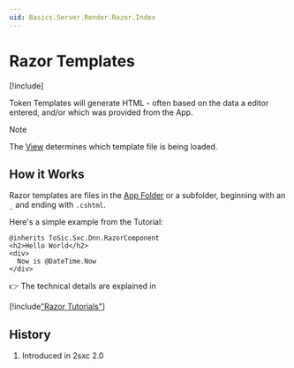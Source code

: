 ```yaml
---
uid: Basics.Server.Render.Razor.Index
---
```

# Razor Templates

[!include[](~/basics/stack/_shared-float-summary.md)]
<style>.context-box-summary .process-razor { visibility: visible; } </style>

Token Templates will generate HTML - often based on the data a editor entered, and/or which was provided from the App.

> [!NOTE]
> The [View](xref:Basics.App.Views.Index) determines which template file is being loaded. 

## How it Works

Razor templates are files in the [App Folder](xref:Basics.App.FolderStructure) or a subfolder, beginning with an `_` and ending with `.cshtml`. 

Here's a simple example from the Tutorial:

```razor
@inherits ToSic.Sxc.Dnn.RazorComponent
<h2>Hello World</h2>
<div>
  Now is @DateTime.Now
</div>
```

👉 The technical details are explained in [](xref:NetCode.Razor.Index)

[!include["Razor Tutorials"](~/shared/tutorials/razor.md)]

## History

1. Introduced in 2sxc 2.0